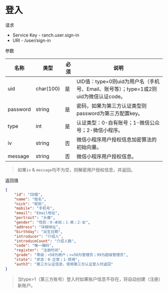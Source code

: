 # 登入

请求
- Service Key - ranch.user.sign-in
- URI - /user/sign-in

参数

|名称|类型|必须|说明|
|---|---|---|---|
|uid|char(100)|是|UID值：type=0则uid为用户名（手机号、Email、账号等）；type=1或2则uid为微信认证code。|
|password|string|是|密码，如果为第三方认证类型则password为第三方配置key。|
|type|int|是|认证类型：0-自有账号；1-微信公众号；2-微信小程序。|
|iv|string|否|微信小程序用户授权信息加密算法的初始向量。|
|message|string|否|微信小程序用户授权信息。|

> 如果`iv` & `message`均不为空，则解密用户授权信息，并返回。

返回值
```json
{
    "id": "ID值",
    "name": "姓名",
    "nick": "昵称",
    "mobile": "手机号",
    "email": "Email地址",
    "portrait": "头像",
    "gender": "性别：0-未知；1-男；2-女",
    "address": "详细地址",
    "birthday": "出生日期",
    "introducer": "介绍人",
    "introduceCount": "介绍人数",
    "code": "唯一编码",
    "register": "注册时间",
    "grade": "等级：<50为用户；>=50为管理员；99为超级管理员",
    "state": "状态：0-正常；1-禁用",
    "auth3": "第三方认证信息，使用第三方认证登入时返回"
}
```

> 当type>1（第三方账号）登入时如果账户信息不存在，将自动创建（注册）新账户。
